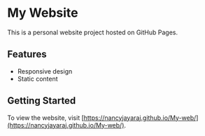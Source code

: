 # My Website

This is a personal website project hosted on GitHub Pages. 

## Features

- Responsive design
- Static content

## Getting Started

To view the website, visit [https://nancyjayaraj.github.io/My-web/](https://nancyjayaraj.github.io/My-web/).
